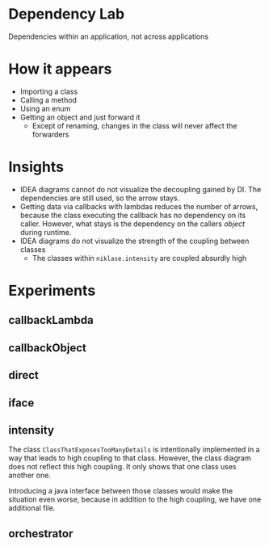 # Dependency Lab
Dependencies within an application, not across applications

# How it appears
* Importing a class
* Calling a method
* Using an enum
* Getting an object and just forward it
  * Except of renaming, changes in the class will never affect the forwarders

# Insights
* IDEA diagrams cannot do not visualize the decoupling gained by DI. The dependencies are still used, so the arrow stays.
* Getting data via callbacks with lambdas reduces the number of arrows, because the class executing the callback has no dependency on its caller. However, what stays is the dependency on the callers _object_ during runtime.
* IDEA diagrams do not visualize the strength of the coupling between classes
  * The classes within `niklase.intensity` are coupled absurdly high

# Experiments
## callbackLambda
## callbackObject
## direct
## iface
## intensity
The class `ClassThatExposesTooManyDetails` is intentionally implemented in a way that leads to high coupling to that class.
However, the class diagram does not reflect this high coupling. It only shows that one class uses another one.

Introducing a java interface between those classes would make the situation even worse, because in addition to the
high coupling, we have one additional file.

## orchestrator